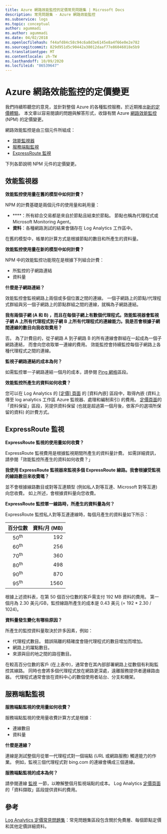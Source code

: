 ```yaml
---
title: Azure 網路效能監控的定價常見問題集 | Microsoft Docs
description: 常見問題集 - Azure 網路效能監控
ms.subservice: logs
ms.topic: conceptual
author: agummadi
ms.author: agummadi
ms.date: 04/02/2018
ms.openlocfilehash: f44afd84c58c94c6a8d3e6145e8a4f66e0e2e782
ms.sourcegitcommit: 829d951d5c90442a38012daaf77e86046018e5b9
ms.translationtype: MT
ms.contentlocale: zh-TW
ms.lasthandoff: 10/09/2020
ms.locfileid: "86539647"
---
```

# <a name="pricing-changes-for-azure-network-performance-monitor"></a>Azure 網路效能監控的定價變更

我們持續聆聽您的意見，並針對整個 Azure 的各種監控服務，於近期推出[新的定價體驗](https://azure.microsoft.com/blog/introducing-a-new-way-to-purchase-azure-monitoring-services/)。 本文章以容易閱讀的問題與解答形式，收錄有關 Azure [網路效能監控](../../networking/network-monitoring-overview.md) (NPM) 的定價變更。

網路效能監控是由三個元件所組成：
* [效能監視器](../../networking/network-monitoring-overview.md#performance-monitor)
* [服務端點監視](../../networking/network-monitoring-overview.md)
* [ExpressRoute 監視](../../networking/network-monitoring-overview.md#expressroute-monitor)

下列各節說明 NPM 元件的定價變更。

## <a name="performance-monitor"></a>效能監視器

**效能監控使用量在舊的模型中如何計費？**

NPM 的計費基礎是兩個元件的使用量和耗用量：
* ****：所有綜合交易都是來自於節點且結束於節點。 節點也稱為代理程式或 Microsoft Monitoring Agent。
* **資料**：各種網路測試的結果會儲存在 Log Analytics 工作區中。

在舊的模型中，帳單的計算方式是根據節點的數目和所產生的資料量。 

**效能監控使用量在新的模型中如何計費？**

NPM 中的效能監控功能現在是根據下列組合計費： 

* 所監控的子網路連結
* 資料量

**什麼是子網路連結？**

效能監控會監視網路上兩個或多個位置之間的連線。 一個子網路上的節點/代理程式群組與另一個子網路上的節點群組之間的連線，就稱為子網路連結。

**我有兩個子網 (A 和 B) ，而且在每個子網上有數個代理程式。效能監視器會監視子網 A 上所有代理程式到子網 B 上所有代理程式的連線能力。我是否會根據子網間連線的數目向我收取費用？**

否。 為了計費目的，從子網路 A 到子網路 B 的所有連線會群組在一起成為一個子網路連結， 而會向您收取單一連線的費用。 效能監控會持續監控每個子網路上各種代理程式之間的連線。

**監視子網路連結的成本為何？**

如需監控單一子網路連結一個月的成本，請參閱 [Ping 網格](https://azure.microsoft.com/pricing/details/network-watcher/)區段。

**效能監控所產生的資料如何收費？**

您可以在 Log Analytics 的 [ [定價] 頁面](https://azure.microsoft.com/pricing/details/log-analytics/) 的 [資料內嵌] 區段中，取得內嵌 (資料上傳至 log analytics 工作區 Azure 監視器、處理和編制索引) 的費用。 [定價頁面](https://azure.microsoft.com/pricing/details/log-analytics/)的「資料保留」區段，另提供資料保留 (也就是超過第一個月後，依客戶的選項所保留的資料) 的計費方式。


## <a name="expressroute-monitor"></a>ExpressRoute 監視

**ExpressRoute 監視的使用量如何收費？**

ExpressRoute 監視費用是根據監視期間所產生的資料量計費。 如需詳細資訊，請參閱「效能監控所產生的資料如何收費？」

**我使用 ExpressRoute 監視器來監視多個 ExpressRoute 線路。我會根據受監視的線路數目來收費嗎？**

並不會根據線路數目或對等互連類型 (例如私人對等互連、Microsoft 對等互連) 向您收費。 如上所述，會根據資料量向您收費。

**ExpressRoute 監控單一線路時，所產生的資料量為何？**

ExpressRoute 監控私人對等互連連線時，每個月產生的資料量如下所示：

|百分位數      |資料/月 (MB)|
| :---:          |           ---:|
|50<sup>th</sup> |            192|
|60<sup>th</sup> |            256|
|70<sup>th</sup> |            360|
|80<sup>th</sup> |            498|
|90<sup>th</sup> |            870|
|95<sup>th</sup> |           1560|


根據上述資料表，在第 50 個百分位數的客戶需支付 192 MB 資料的費用。 第一個月為 2.30 美元/GB，監控線路所產生的成本是 0.43 美元 (= 192 * 2.30 / 1024)。

**資料量發生變化有哪些原因？**

所產生的監控資料量取決於許多因素，例如：
* 代理程式數目。 錯誤隔離的精確度會隨代理程式的數目增加而增加。
* 網路上的躍點數目。
* 來源與目的地之間的路徑數目。

在較高百分位數的客戶 (在上表中)，通常會在其內部部署網路上從數個有利點監控其線路。 同時也會將多個代理程式放在網路更深處，遠離服務提供者邊緣路由器。 代理程式通常會放在資料中心的數個使用者站台、分支和機架。

## <a name="service-endpoint-monitor"></a>服務端點監視

**服務端點監視的使用量如何收費？**

服務端點監視的使用量收費計算方式是根據：
* 連線數目
* 資料量

**什麼是連線？**

連線是測試整個月從單一代理程式對一個端點 (URL 或網路服務) 觸達能力的作業。 例如，監視三個代理程式對 bing.com 的連線會構成三個連線。

**服務端點監視的成本為何？**

請參閱連線 [監視](https://azure.microsoft.com/pricing/details/network-watcher/) 一節，以瞭解整個月監視端點的成本。 Log Analytics [定價頁面](https://azure.microsoft.com/pricing/details/log-analytics/)的「資料擷取」區段提供資料的費用。

## <a name="references"></a>參考

[Log Analytics 定價常見問題集](https://azure.microsoft.com/pricing/details/log-analytics/)：常見問題集區段包含關於免費層、每個節點定價和其他定價詳細資料。
